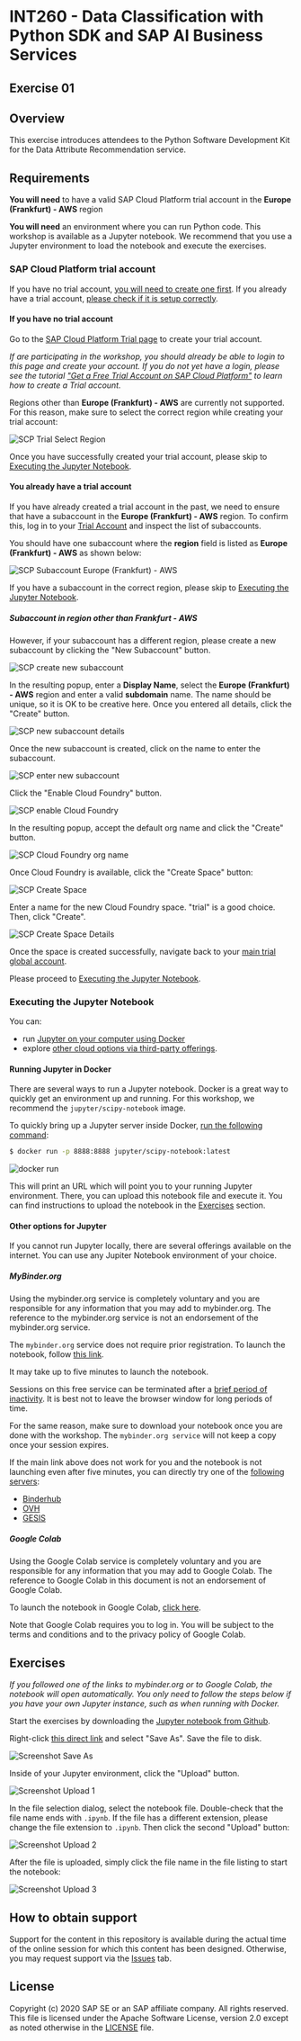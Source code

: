 # INT260 - Data Classification with Python SDK and SAP AI Business Services

## Exercise 01

## Overview

This exercise introduces attendees to the Python Software Development Kit
for the Data Attribute Recommendation service.

## Requirements

**You will need** to have a valid SAP Cloud Platform trial account in the
**Europe (Frankfurt) - AWS** region

**You will need** an environment where you can run Python code.
This workshop is available as a Jupyter notebook. We recommend that you use a Jupyter
environment to load the notebook and execute the exercises.

### SAP Cloud Platform trial account

If you have no trial account,
[you will need to create one first](#If-you-have-no-trial-account).
If you already have a trial account,
[please check if it is setup correctly](#you-already-have-a-trial-account).

#### If you have no trial account

Go to the [SAP Cloud Platform Trial page](https://account.hanatrial.ondemand.com/)
to create your trial account.

*If are participating in the workshop, you should already be able to login to this
page and create your account. If you do not yet have a login, please see the tutorial
["Get a Free Trial Account on SAP Cloud Platform"](https://developers.sap.com/tutorials/hcp-create-trial-account.html)
to learn how to create a Trial account.*

Regions other than
**Europe (Frankfurt) - AWS** are currently not supported. For this reason, make sure
to select the correct region while creating your trial account:

![SCP Trial Select Region](images/scp_trial_select_region.png)

Once you have successfully created your trial account, please skip
to [Executing the Jupyter Notebook](#Executing-the-Jupyter-Notebook).

#### You already have a trial account

If you have already created a trial account in the past, we need to
ensure that have a subaccount in the **Europe (Frankfurt) - AWS**
region. To confirm this, log in to your [Trial Account](https://cockpit.eu10.hana.ondemand.com/trial/)
and inspect the list of subaccounts.

You should have one subaccount where the **region** field is listed as
**Europe (Frankfurt) - AWS** as shown below:

![SCP Subaccount Europe (Frankfurt) -  AWS](images/scp_subaccount_frankfurt.png)

If you have a subaccount in the correct region, please skip
to [Executing the Jupyter Notebook](#Executing-the-Jupyter-Notebook).

##### Subaccount in region other than Frankfurt - AWS

However, if your subaccount has a different region, please create a new subaccount
by clicking the "New Subaccount" button.

![SCP create new subaccount](images/scp_create_new_subaccount.png)

In the resulting popup, enter a **Display Name**,
select the **Europe (Frankfurt) - AWS** region and enter
a valid **subdomain** name. The name should be unique, so it is OK
to be creative here. Once you entered all details, click the
"Create" button.

![SCP new subaccount details](images/scp_new_subaccount_details.png)

Once the new subaccount is created, click on the name to enter the
subaccount.

![SCP enter new subaccount](images/scp_select_new_subaccount.png)

Click the "Enable Cloud Foundry" button.

![SCP enable Cloud Foundry](images/scp_enable_cloud_foundry.png)

In the resulting popup, accept the default org name and click the "Create" button.

![SCP Cloud Foundry org name](images/scp_cloud_foundry_org_name.png)

Once Cloud Foundry is available, click the "Create Space" button:

![SCP Create Space](images/scp_create_space.png)

Enter a name for the new Cloud Foundry space. "trial" is a good choice.
Then, click "Create".

![SCP Create Space Details](images/scp_create_space_details.png)

Once the space is created successfully, navigate back to your [main
trial global account](https://cockpit.eu10.hana.ondemand.com/trial/).

Please proceed to [Executing the Jupyter Notebook](#Executing-the-Jupyter-Notebook).

### Executing the Jupyter Notebook

You can:

* run [Jupyter on your computer using Docker](#Running-Jupyter-in-Docker)
* explore [other cloud options via third-party offerings](#Other-options-for-Jupyter).

#### Running Jupyter in Docker

There are several ways to run a Jupyter notebook.
Docker is a great way to quickly get an environment up and running.
For this workshop, we recommend the `jupyter/scipy-notebook` image.

To quickly bring up a Jupyter server inside Docker,
[run the following command](https://jupyter-docker-stacks.readthedocs.io/en/latest/using/running.html):

```bash
$ docker run -p 8888:8888 jupyter/scipy-notebook:latest
```

![docker run](images/docker_run.png)

This will print an URL which will point you to your running Jupyter environment.
There, you can upload this notebook file and execute it. You can find instructions
to upload the notebook in the [Exercises](#exercises) section.

#### Other options for Jupyter

If you cannot run Jupyter locally, there are several offerings available on the
internet. You can use any Jupiter Notebook environment of your choice.

##### MyBinder.org

Using the mybinder.org service is completely voluntary and you are responsible
for any information that you may add to mybinder.org. The reference to the mybinder.org
service is not an endorsement of the mybinder.org service.

The `mybinder.org` service does not require prior registration. 
To launch the notebook, follow
[this link](https://mybinder.org/v2/gh/SAP-samples/teched2020-INT260/master?filepath=exercises%2Fex1-DAR%2Fteched2020-INT260_Data_Attribute_Recommendation.ipynb).

It may take up to five minutes to launch the notebook. 

Sessions on this free service can be terminated after a [brief period
of inactivity](https://mybinder.readthedocs.io/en/latest/faq.html#how-long-will-my-binder-session-last).
It is best not to leave the browser window for long periods of time.

For the same reason, make sure to download your notebook once you are done with the
workshop. The `mybinder.org service` will not keep a copy once your session expires.

If the main link above does not work for you and the notebook is not launching
even after five minutes, you can directly try one of the [following servers](https://binderhub.readthedocs.io/en/latest/federation/federation.html):

* [Binderhub](https://gke.mybinder.org/v2/gh/SAP-samples/teched2020-INT260/master?filepath=exercises%2Fteched2020-INT260_Data_Attribute_Recommendation.ipynb)
* [OVH](https://ovh.mybinder.org/v2/gh/SAP-samples/teched2020-INT260/master?filepath=exercises%2Fteched2020-INT260_Data_Attribute_Recommendation.ipynb)
* [GESIS](https://notebooks.gesis.org/binder/v2/gh/SAP-samples/teched2020-INT260/master?filepath=exercises%2Fteched2020-INT260_Data_Attribute_Recommendation.ipynb)

##### Google Colab

Using the Google Colab service is completely voluntary and you are responsible
for any information that you may add to Google Colab. The reference to Google Colab in
this document is not an endorsement of Google Colab. 

To launch the notebook in Google Colab,
[click here](https://colab.research.google.com/github/SAP-samples/teched2020-INT260/blob/master/exercises/ex1-DAR/teched2020-INT260_Data_Attribute_Recommendation.ipynb).

Note that Google Colab requires you to log in. You will be subject
to the terms and conditions and to the privacy policy of Google Colab.

## Exercises

*If you followed one of the links to mybinder.org or to Google Colab, the notebook
will open automatically. You only need to follow the steps below if you have your
own Jupyter instance, such as when running with Docker.*

Start the exercises by downloading the
[Jupyter notebook from Github](https://github.com/SAP-samples/teched2020-INT260/blob/master/exercises/ex1-DAR/teched2020-INT260_Data_Attribute_Recommendation.ipynb).

Right-click [this direct link](https://github.com/SAP-samples/teched2020-INT260/raw/master/exercises/ex1-DAR/teched2020-INT260_Data_Attribute_Recommendation.ipynb)
and select "Save As". Save the file to disk.

![Screenshot Save As](images/save_as.png)

Inside of your Jupyter environment, click the "Upload" button.

![Screenshot Upload 1](images/upload-1.png)

In the file selection dialog, select the notebook file. Double-check that the
file name ends with `.ipynb`. If the file has a different extension, please change
the file extension to `.ipynb`. Then click the second "Upload" button:

![Screenshot Upload 2](images/upload-2.png)

After the file is uploaded, simply click the file name in the file listing to start the
notebook:

![Screenshot Upload 3](images/upload-3.png)

## How to obtain support

Support for the content in this repository is available during the actual time of the
online session for which this content has been designed. Otherwise, you may request
support via the [Issues](../../../../issues) tab.

## License

Copyright (c) 2020 SAP SE or an SAP affiliate company. All rights reserved. This file is licensed under the Apache Software License, version 2.0 except as noted otherwise in the [LICENSE](LICENSES/Apache-2.0.txt) file.
